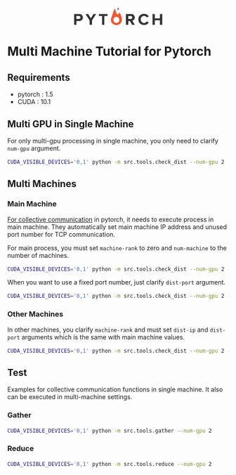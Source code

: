<p align="center"><img width="40%" src="./img/pytorch.png"></p>

# Multi Machine Tutorial for Pytorch


## Requirements
* pytorch : 1.5
* CUDA : 10.1

## Multi GPU in Single Machine
For only multi-gpu processing in single machine, you only need to clarify `num-gpu` argument.
```bash
CUDA_VISIBLE_DEVICES='0,1' python -m src.tools.check_dist --num-gpu 2
```


## Multi Machines
### Main Machine
[For collective communication](https://pytorch.org/tutorials/intermediate/dist_tuto.html#collective-communication) in pytorch, it needs to execute process in main machine.
They automatically set main machine IP address and unused port number for TCP communication.

For main process, you must set `machine-rank` to zero and `num-machine` to the number of machines.
```bash
CUDA_VISIBLE_DEVICES='0,1' python -m src.tools.check_dist --num-gpu 2 --num-machine 2 --machine-rank 0
```

When you want to use a fixed port number, just clarify `dist-port` argument.
```bash
CUDA_VISIBLE_DEVICES='0,1' python -m src.tools.check_dist --num-gpu 2 --num-machine 2 --machine-rank 0 --dist-port xxxxx
```

### Other Machines
In other machines, you clarify `machine-rank` and must set `dist-ip` and `dist-port` arguments which is the same with main machine values.

```bash
CUDA_VISIBLE_DEVICES='0,1' python -m src.tools.check_dist --num-gpu 2 --num-machine 2 --machine-rank 1 --dist-ip xxx.xxx.xxx.xxx --dist-port xxxxx
```

## Test
Examples for collective communication functions in single machine.
It also can be executed in multi-machine settings.
### Gather
```bash
CUDA_VISIBLE_DEVICES='0,1' python -m src.tools.gather --num-gpu 2
```

### Reduce
```bash
CUDA_VISIBLE_DEVICES='0,1' python -m src.tools.reduce --num-gpu 2
```
